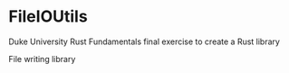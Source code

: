 # FileIOUtils
Duke University Rust Fundamentals final exercise to create a Rust library 

File writing library
